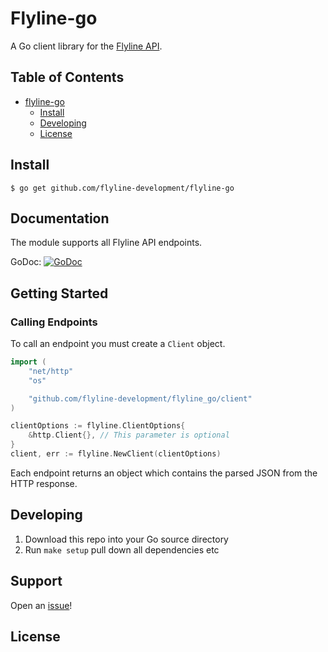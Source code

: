 # Flyline-go 

A Go client library for the [Flyline API](https://flyline.io/docs/).

## Table of Contents

- [flyline-go](#Flyline-go)
    * [Install](#install)
    * [Developing](#developing)
    * [License](#license)

## Install

```console
$ go get github.com/flyline-development/flyline-go
```



## Documentation

The module supports all Flyline API endpoints.

GoDoc: [![GoDoc](https://godoc.org/github.com/flyline-development/flyline_go?status.svg)](https://godoc.org/github.com/flyline-development/flyline-go/client)

## Getting Started

### Calling Endpoints

To call an endpoint you must create a `Client` object.

```go
import (
    "net/http"
    "os"

    "github.com/flyline-development/flyline_go/client"
)

clientOptions := flyline.ClientOptions{
    &http.Client{}, // This parameter is optional
}
client, err := flyline.NewClient(clientOptions)
```

Each endpoint returns an object which contains the parsed JSON from the HTTP response.

## Developing

1. Download this repo into your Go source directory
2. Run `make setup` pull down all dependencies etc

## Support

Open an [issue](https://github.com/flyline-development/flyline_go/issues/new)!

## License
